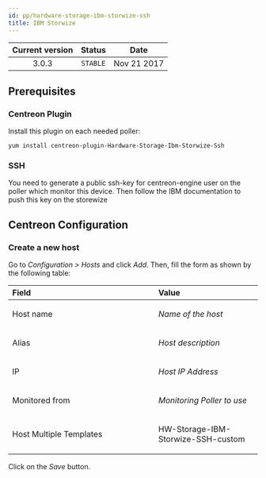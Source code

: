 ```yaml
---
id: pp/hardware-storage-ibm-storwize-ssh
title: IBM Storwize
---
```


| Current version | Status | Date |
| :-: | :-: | :-: |
| 3.0.3 | `STABLE` | Nov 21 2017 |

##  Prerequisites
### Centreon Plugin
Install this plugin on each needed poller:

    yum install centreon-plugin-Hardware-Storage-Ibm-Storwize-Ssh

### SSH
You need to generate a public ssh-key for centreon-engine user on the poller which monitor this device. Then follow the IBM documentation to push this key on the storewize

## Centreon Configuration
### Create a new host
Go to *Configuration &gt; Hosts* and click *Add*. Then, fill the form as
shown by the following table:

<table>
<colgroup>
<col width="58%" />
<col width="41%" />
</colgroup>
<thead>
<tr class="header">
<th align="left">Field</th>
<th align="left">Value</th>
</tr>
</thead>
<tbody>
<tr class="odd">
<td align="left"><p>Host name</p></td>
<td align="left"><p><em>Name of the host</em></p></td>
</tr>
<tr class="even">
<td align="left"><p>Alias</p></td>
<td align="left"><p><em>Host description</em></p></td>
</tr>
<tr class="odd">
<td align="left"><p>IP</p></td>
<td align="left"><p><em>Host IP Address</em></p></td>
</tr>
<tr class="even">
<td align="left"><p>Monitored from</p></td>
<td align="left"><p><em>Monitoring Poller to use</em></p></td>
</tr>
<tr class="odd">
<td align="left"><p>Host Multiple Templates</p></td>
<td align="left"><p>HW-Storage-IBM-Storwize-SSH-custom</p></td>
</tr>
</tbody>
</table>

Click on the *Save* button.

